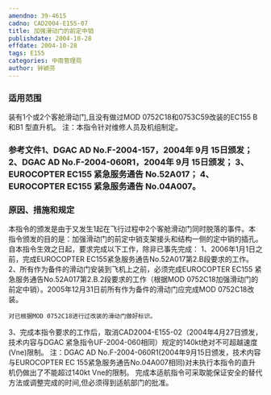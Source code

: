 ```yaml
---
amendno: 39-4615
cadno: CAD2004-E155-07
title: 加强滑动门的前定中销
publishdate: 2004-10-28
effdate: 2004-10-28
tags: E155
categories: 中南管理局
author: 钟颖芬
---
```


### 适用范围 
装有1个或2个客舱滑动门,且没有做过MOD 0752C18和0753C59改装的EC155 B 和B1 型直升机。     注：本指令针对维修人员及机组制定。

<!--more-->
### 参考文件1、DGAC AD No.F-2004-157，2004年 9月 15日颁发； 2、DGAC AD No.F-2004-060R1，2004年 9月 15日颁发； 3、EUROCOPTER EC155 紧急服务通告 No.52A017； 4、EUROCOPTER EC155 紧急服务通告 No.04A007。

### 原因、措施和规定 
本指令的颁发是由于又发生1起在飞行过程中2个客舱滑动门同时脱落的事件。本指令颁发的目的是：加强滑动门的前定中销支架接头和结构一侧的定中销的插孔。 
    自本指令生效之日起，要求完成以下工作，除非已事先完成： 1、2006年1月1日之前，完成EUROCOPTER EC155紧急服务通告No.52A017第2.B段要求的工作。 
2、所有作为备件的滑动门安装到飞机上之前，必须完成EUROCOPTER EC155 紧急服务通告No.52A017第2.B.2段要求的工作（根据MOD 0752C18加强滑动门的前定中销）。2005年12月31日前所有作为备件的滑动门应完成MOD 0752C18改装。 
  
    对已根据MOD 0752C18进行过改装的滑动门做好标识。
3、完成本指令要求的工作后，取消CAD2004-E155-02（2004年4月27日颁发，技术内容与DGAC 紧急指令UF-2004-060相同）规定的140kt绝对不可超越速度(Vne)限制。 
    注：DGAC AD No.F-2004-060R1(2004年9月15日颁发，技术内容与EUROCOPTER EC 155紧急服务通告No.04A007相同)对未执行本指令的直升机仍做出了不能超过140kt Vne的限制。 
完成本适航指令可采取能保证安全的替代方法或调整完成的时间,但必须得到适航部门的批准。
